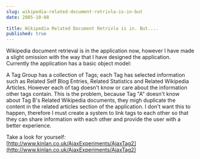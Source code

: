 ```yaml
---
slug: wikipedia-related-document-retrivla-is-in-but
date: 2005-10-08
 
title: Wikipedia Related Document Retrivla is in. But....
published: true
---
```

Wikipedia document retrieval is in the application now, however I have made a slight omission with the way that I have designed the application.  Currently the application has a basic object model:<p />A Tag Group has a collection of Tags; each Tag has selected information such as Related Self Blog Entries,  Related Statistics and Related Wikipedia Articles.  However each of tag doesn't know or care about the information other tags contain.  This is the problem, because Tag "A" doesn't know about Tag B's Related Wikipedia documents, they migh duplicate the content in the related articles section of the application.  I don't want this to happen, therefore I must create a system to link tags to each other so that they can share information with each other and provide the user with a better experience.<p />Take a look for yourself: [http://www.kinlan.co.uk/AjaxExperiments/AjaxTag2](http://www.kinlan.co.uk/AjaxExperiments/AjaxTag2)<p />

